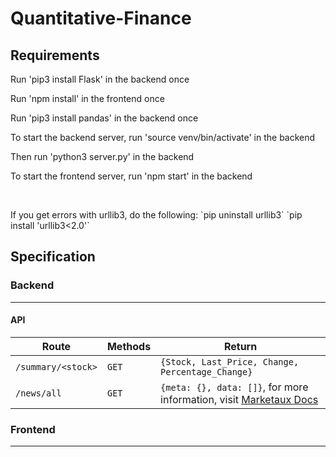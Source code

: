 # Quantitative-Finance

<h2>Requirements</h2>

<p>Run 'pip3 install Flask' in the backend once</p>
<p>Run 'npm install' in the frontend once</p>
<p>Run 'pip3 install pandas' in the backend once</p>
<p>To start the backend server, run 'source venv/bin/activate' in the backend </p> 
<p>Then run 'python3 server.py' in the backend</p>
<p>To start the frontend server, run 'npm start' in the backend</p>
<br>
<p>
  If you get errors with urllib3, do the following:
  `pip uninstall urllib3`
  `pip install 'urllib3<2.0'`
</p>

<h2>Specification</h2>

<h3>Backend</h3>
<hr>

<h4>API</h4>

|    Route           |  Methods  |  Return                                                                                                                 |
|--------------------|-----------|-------------------------------------------------------------------------------------------------------------------------|
| `/summary/<stock>` |   `GET`   | `{Stock, Last_Price, Change, Percentage_Change}`                                                                        |
| `/news/all`        |   `GET`   | `{meta: {}, data: []}`, for more information, visit <a href="https://www.marketaux.com/documentation">Marketaux Docs</a>|



<h3>Frontend</h3>
<hr>

